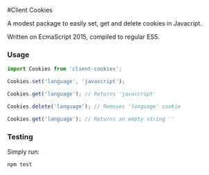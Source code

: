 #Client Cookies

A modest package to easily set, get and delete cookies in Javacript.

Written on EcmaScript 2015, compiled to regular ES5.


### Usage
```javascript
import Cookies from 'client-cookies';

Cookies.set('language', 'javascript');

Cookies.get('language'); // Returns 'javascript'

Cookies.delete('language'); // Removes 'language' cookie

Cookies.get('language'); // Returns an empty string ''
```

### Testing
Simply run:

```bash
npm test
```